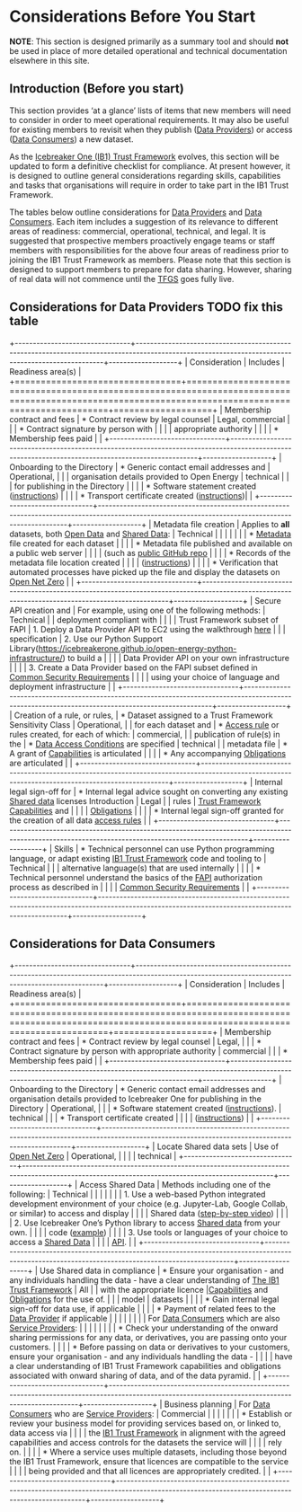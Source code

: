 # Considerations Before You Start

**NOTE**: This section is designed primarily as a summary tool and should **not** be used in place of more detailed operational and technical documentation elsewhere in this site.

## Introduction (Before you start)

This section provides ‘at a glance’ lists of items that new members will need to consider in order to meet operational requirements. It may also be useful for existing members to revisit when they publish ([Data Providers](../glossary.md#term-Data-Provider)) or access ([Data Consumers](../glossary.md#term-Data-Consumer)) a new dataset.

As the [Icebreaker One (IB1) Trust Framework](../glossary.md#term-Icebreaker-One-Trust-Framework) evolves, this section will be updated to form a definitive checklist for compliance. At present however, it is designed to outline general considerations regarding skills, capabilities and tasks that organisations will require in order to take part in the IB1 Trust Framework.

The tables below outline considerations for [Data Providers](../glossary.md#term-Data-Provider) and [Data Consumers](../glossary.md#term-Data-Consumer). Each item includes a suggestion of its relevance to different areas of readiness: commercial, operational, technical, and legal. It is suggested that prospective members proactively engage teams or staff members with responsibilities for the above four areas of readiness prior to joining the IB1 Trust Framework as members. Please note that this section is designed to support members to prepare for data sharing. However, sharing of real data will not commence until the [TFGS](../glossary.md#term-Trust-Framework-Governance-Service) goes fully live.

## Considerations for Data Providers TODO fix this table

+--------------------------------+---------------------------------------------------------------------------------------------------------------------------------------------------+-------------------+
| Consideration                  | Includes                                                                                                                                          | Readiness area(s) |
+================================+===================================================================================================================================================+===================+
| Membership contract and fees   | * Contract review by legal counsel                                                                                                                | Legal, commercial |
|                                | * Contract signature by person with                                                                                                               |                   |
|                                | appropriate authority                                                                                                                             |                   |
|                                | * Membership fees paid                                                                                                                            |                   |
+--------------------------------+---------------------------------------------------------------------------------------------------------------------------------------------------+-------------------+
| Onboarding to the Directory    | * Generic contact email addresses and                                                                                                             | Operational,      |
|                                | organisation details provided to Open Energy                                                                                                      | technical         |
|                                | for publishing in the Directory                                                                                                                   |                   |
|                                | * Software statement created ([instructions](https://docs.google.com/document/d/1sypYWTeLFSFyfO_zTW6xKCWnao9gKjAo2JHZZIPs2xI/edit?usp=sharing))   |                   |
|                                | * Transport certificate created ([instructions](https://docs.google.com/document/d/1sypYWTeLFSFyfO_zTW6xKCWnao9gKjAo2JHZZIPs2xI/edit?usp=sharing))|                   |
+--------------------------------+---------------------------------------------------------------------------------------------------------------------------------------------------+-------------------+
| Metadata file creation         | Applies to **all** datasets, both [Open Data](../glossary.md#term-Open-data) and [Shared Data](../glossary.md#term-Shared-data):                  | Technical         |
|                                |                                                                                                                                                   |                   |
|                                | * [Metadata](common_policies.md#metadata) file created for each dataset                                                                           |                   |
|                                | * Metadata file published and available on a public web server                                                                                    |                   |
|                                | (such as [public GitHub repo](https://github.com/icebreakerone/open-energy-metadata-demo/tree/main/metadata_files)                                |                   |
|                                | * Records of the metadata file location created                                                                                                   |                   |
|                                | ([instructions](https://docs.google.com/document/d/1sypYWTeLFSFyfO_zTW6xKCWnao9gKjAo2JHZZIPs2xI/edit?usp=sharing))                                |                   |
|                                | * Verification that automated processes have picked up the file and display the datasets on [Open Net Zero](https://opennetzero.org)         |                   |
+--------------------------------+---------------------------------------------------------------------------------------------------------------------------------------------------+-------------------+
| Secure API creation and        | For example, using one of the following methods:                                                                                                  | Technical         |
| deployment compliant with      |                                                                                                                                                   |                   |
| Trust Framework subset of FAPI     | 1. Deploy a Data Provider API to EC2 using the walkthrough [here](https://icebreakerone.github.io/open-energy-python-infrastructure/ec2.html)     |                   |
| specification                  | 2. Use our Python Support Library(https://icebreakerone.github.io/open-energy-python-infrastructure/) to build a                                  |                   |
|                                | Data Provider API on your own infrastructure                                                                                                      |                   |
|                                | 3. Create a Data Provider based on the FAPI subset defined in [Common Security Requirements](technical_common.md#common-security-requirements)    |                   |
|                                | using your choice of language and deployment infrastructure                                                                                       |                   |
+--------------------------------+---------------------------------------------------------------------------------------------------------------------------------------------------+-------------------+
| Creation of a rule, or rules,  | * Dataset assigned to a Trust Framework Sensitivity Class                                                                                            | Operational,      |
| for each dataset and           | * [Access rule](../access_control_specification.md#access-control-and-capability-grant-language) or rules created, for each of which:             | commercial,       |
| publication of rule(s) in the  | * [Data Access Conditions](common_policies.md#data-access-conditions) are specified                                                               | technical         |
| metadata file                  | * A grant of [Capabilities](../access_control_specification.md#capabilities) is articulated                                                       |                   |
|                                | * Any accompanying [Obligations](../access_control_specification.md#obligations) are articulated                                                  |                   |
+--------------------------------+---------------------------------------------------------------------------------------------------------------------------------------------------+-------------------+
| Internal legal sign-off for    | * Internal legal advice sought on converting any existing [Shared data](../glossary.md#term-Shared-data) licenses Introduction                    | Legal             |
| rules                          | [Trust Framework](../glossary.md#term-Trust-Framework) [Capabilities](../access_control_specification.md#capabilities) and                                |                   |
|                                | [Obligations](../access_control_specification.md#obligations)                                                                                     |                   |
|                                | * Internal legal sign-off granted for the creation of all data [access rules](../access_control_specification.md)                                 |                   |
+--------------------------------+---------------------------------------------------------------------------------------------------------------------------------------------------+-------------------+
| Skills                         | * Technical personnel can use Python programming language, or adapt existing [IB1 Trust Framework](../glossary.md#term-Icebreaker-One-Trust-Framework) code and tooling to   | Technical         |
|                                | alternative language(s) that are used internally                                                                                                  |                   |
|                                | * Technical personnel understand the basics of the [FAPI](../glossary.md#term-Financial-Grade-API) authorization process as described in          |                   |
|                                | [Common Security Requirements](technical_common.md#common-security-requirements)                                                                  |                   |
+--------------------------------+---------------------------------------------------------------------------------------------------------------------------------------------------+-------------------+

## Considerations for Data Consumers

+--------------------------------+---------------------------------------------------------------------------------------------------------------------------------------------------+-------------------+
| Consideration                  | Includes                                                                                                                                          | Readiness area(s) |
+================================+===================================================================================================================================================+===================+
| Membership contract and fees   | * Contract review by legal counsel                                                                                                                | Legal,            |
|                                | * Contract signature by person with appropriate authority                                                                                         | commercial        |
|                                | * Membership fees paid                                                                                                                            |                   |
+--------------------------------+---------------------------------------------------------------------------------------------------------------------------------------------------+-------------------+
| Onboarding to the Directory    | * Generic contact email addresses and organisation details provided to Icebreaker One for publishing in the Directory                                | Operational,      |
|                                | * Software statement created ([instructions](https://docs.google.com/document/d/1sypYWTeLFSFyfO_zTW6xKCWnao9gKjAo2JHZZIPs2xI/edit?usp=sharing)).  | technical         |
|                                | * Transport certificate created                                                                                                                   |                   |
|                                | ([instructions](https://docs.google.com/document/d/1sypYWTeLFSFyfO_zTW6xKCWnao9gKjAo2JHZZIPs2xI/edit?usp=sharing))                                |                   | 
+--------------------------------+---------------------------------------------------------------------------------------------------------------------------------------------------+-------------------+
| Locate Shared data sets        | Use of [Open Net Zero](https://opennetzero.org)                                                                                            | Operational,      |
|                                |                                                                                                                                                   | technical         |
+--------------------------------+---------------------------------------------------------------------------------------------------------------------------------------------------+-------------------+
| Access Shared Data             | Methods including one of the following:                                                                                                           | Technical         |
|                                |                                                                                                                                                   |                   | 
|                                | 1. Use a web-based Python integrated development environment of your choice (e.g. Jupyter-Lab, Google Collab, or similar) to access and display   |                   |
|                                | Shared data ([step-by-step video](https://www.youtube.com/watch?v=CMI2UVdIxFw))                                                                   |                   | 
|                                | 2. Use Icebreaker One’s Python library to access [Shared data](../glossary.md#term-Shared-data) from your own.    |                   | 
|                                | code ([example](https://icebreakerone.github.io/open-energy-python-infrastructure/service_provider.html))                                         |                   | 
|                                | 3. Use tools or languages of your choice to access a [Shared Data](../glossary.md#term-Shared-data)                                               |                   | 
|                                | [API](../glossary.md#term-Application-programming-interface).                                                                                     |                   |
+--------------------------------+---------------------------------------------------------------------------------------------------------------------------------------------------+-------------------+
| Use Shared data in compliance  | * Ensure your organisation - and any individuals handling the data - have a clear understanding of [The IB1 Trust Framework](../glossary.md#term-Icebreaker-One-Trust-Framework) | All               |
| with the appropriate licence   |[Capabilities](../access_control_specification.md#capabilities) and [Obligations](../access_control_specification.md#obligations) for the use of.  |                   |
| model                          | datasets                                                                                                                                          |                   |
|                                | * Gain internal legal sign-off for data use, if applicable                                                                                        |                   | 
|                                | * Payment of related fees to the [Data Provider](../glossary.md#term-Data-Provider) if applicable                                                 |                   | 
|                                |                                                                                                                                                   |                   | 
|                                | For [Data Consumers](../glossary.md#term-Data-Consumer) which are also [Service Providers](../glossary.md#term-Service-Provider):                 |                   | 
|                                |                                                                                                                                                   |                   | 
|                                | * Check your understanding of the onward sharing permissions for any data, or derivatives, you are passing onto your customers.                   |                   | 
|                                | * Before passing on data or derivatives to your customers, ensure your organisation - and any individuals handling the data -                     |                   | 
|                                | have a clear understanding of IB1 Trust Framework capabilities and obligations associated with onward sharing of data, and of the data pyramid.           |                   |
+--------------------------------+---------------------------------------------------------------------------------------------------------------------------------------------------+-------------------+
| Business planning              | For [Data Consumers](../glossary.md#term-Data-Consumer) who are [Service Providers](../glossary.md#term-Service-Provider):                        | Commercial        |
|                                |                                                                                                                                                   |                   | 
|                                | * Establish or review your business model for providing services based on, or linked to, data access via                                          |                   | 
|                                | the [IB1 Trust Framework](../glossary.md#term-Icebreaker-One-Trust-Framework)  in alignment with the agreed capabilities and access controls for the datasets the service will   |                   | 
|                                |  rely on.                                                                                                                                         |                   | 
|                                | * Where a service uses multiple datasets, including those beyond the IB1 Trust Framework, ensure that licences are compatible to the service                  |                   | 
|                                | being provided and that all licences are appropriately credited.                                                                                  |                   | 
+--------------------------------+---------------------------------------------------------------------------------------------------------------------------------------------------+-------------------+
<!--stackedit_data:
eyJoaXN0b3J5IjpbLTk3NjMwNzAzNSwtMTgyOTAwMzU3OF19
-->